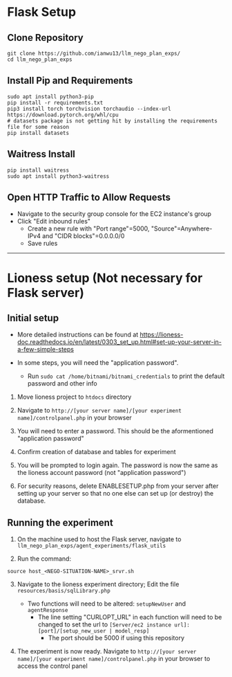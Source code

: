 # Flask Setup

## Clone Repository
```
git clone https://github.com/ianwu13/llm_nego_plan_exps/
cd llm_nego_plan_exps
```

## Install Pip and Requirements
```
sudo apt install python3-pip
pip install -r requirements.txt
pip3 install torch torchvision torchaudio --index-url https://download.pytorch.org/whl/cpu
# datasets package is not getting hit by installing the requirements file for some reason
pip install datasets
```

## Waitress Install
```
pip install waitress
sudo apt install python3-waitress
```

## Open HTTP Traffic to Allow Requests

* Navigate to the security group console for the EC2 instance's group
* Click "Edit inbound rules"
    * Create a new rule with "Port range"=5000, "Source"=Anywhere-IPv4 and "CIDR blocks"=0.0.0.0/0
    * Save rules

---

# Lioness setup (Not necessary for Flask server)

## Initial setup
* More detailed instructions can be found at https://lioness-doc.readthedocs.io/en/latest/0303_set_up.html#set-up-your-server-in-a-few-simple-steps

* In some steps, you will need the "application password".
    * Run `sudo cat /home/bitnami/bitnami_credentials` to print the default password and other info

1. Move lioness project to `htdocs` directory

2. Navigate to `http://[your server name]/[your experiment name]/controlpanel.php` in your browser

3. You will need to enter a password. This should be the aformentioned "application password"

4. Confirm creation of database and tables for experiment

5. You will be prompted to login again. The password is now the same as the lioness account password (not "application password")

6. For security reasons, delete ENABLESETUP.php from your server after setting up your server so that no one else can set up (or destroy) the database.

## Running the experiment

1. On the machine used to host the Flask server, navigate to `llm_nego_plan_exps/agent_experiments/flask_utils`

2. Run the command:
```
source host_<NEGO-SITUATION-NAME>_srvr.sh
```

3. Navigate to the lioness experiment directory; Edit the file `resources/basis/sqlLibrary.php`
    * Two functions will need to be altered: `setupNewUser` and `agentResponse`
        * The line setting "CURLOPT_URL" in each function will need to be changed to set the url to `[Server/ec2 instance url]:[port]/[setup_new_user | model_resp]`
            * The port should be 5000 if using this repository

4. The experiment is now ready. Navigate to `http://[your server name]/[your experiment name]/controlpanel.php` in your browser to access the control panel
